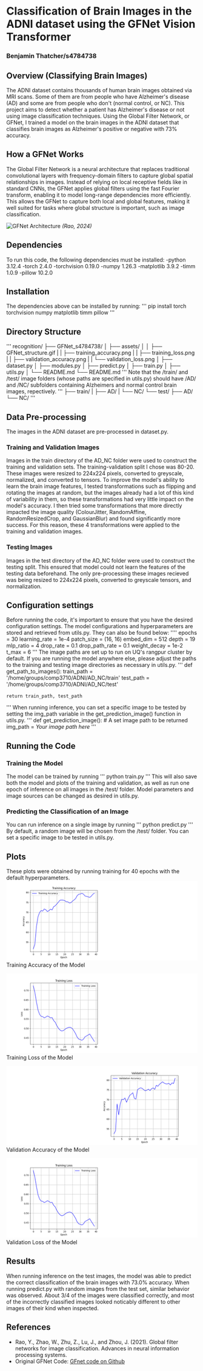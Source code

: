 # Classification of Brain Images in the ADNI dataset using the GFNet Vision Transformer
### Benjamin Thatcher/s4784738


## Overview (Classifying Brain Images)
The ADNI dataset contains thousands of human brain images obtained via MRI scans. Some of them are from people who have Alzheimer's disease (AD) and some are from people who don't (normal control, or NC). This project aims to detect whether a patient has Alzheimer's disease or not using image classification techniques. Using the Global Filter Network, or GFNet, I trained a model on the brain images in the ADNI dataset that classifies brain images as Alzheimer's positive or negative with 73% accuracy.


## How a GFNet Works
The Global Filter Network is a neural architecture that replaces traditional convolutional layers with frequency-domain filters to capture global spatial relationships in images. Instead of relying on local receptive fields like in standard CNNs, the GFNet applies global filters using the fast Fourier transform, enabling it to model long-range dependencies more efficiently. This allows the GFNet to capture both local and global features, making it well suited for tasks where global structure is important, such as image classification.

![GFNet Architecture](./assets/GFnet_structure.gif)
_(Rao, 2024)_


## Dependencies
To run this code, the following dependencies must be installed:
-python 3.12.4
-torch 2.4.0
-torchvision 0.19.0
-numpy 1.26.3
-matplotlib 3.9.2
-timm 1.0.9
-pillow 10.2.0


## Installation
The dependencies above can be installed by running:
'''
pip install torch torchvision numpy matplotlib timm pillow
'''


## Directory Structure
'''
recognition/
├── GFNet_s4784738/ 
│   ├── assets/
│   │   ├── GFNet_structure.gif
|   |   ├── training_accuracy.png
|   |   ├── training_loss.png
|   |   ├── validation_accuracy.png
|   |   └── validation_loss.png
│   ├── dataset.py
│   ├── modules.py
│   ├── predict.py
│   ├── train.py
│   ├── utils.py
│   └── README.md 
└── README.md
'''
Note that the /train/ and /test/ image folders (whose paths are specified in utils.py) should have /AD/ and /NC/ subfolders containing Alzheimers and normal control brain images, repectively.
'''
├── train/
|   ├── AD/
|   └── NC/
└── test/
    ├── AD/
    └── NC/
'''


## Data Pre-processing
The images in the ADNI dataset are pre-processed in dataset.py.
### Training and Validation Images
Images in the train directory of the AD_NC folder were used to construct the training and validation sets. The training-validation split I chose was 80-20.
These images were resized to 224x224 pixels, converted to greyscale, normalized, and converted to tensors.
To improve the model's ability to learn the brain image features, I tested transformations such as flipping and rotating the images at random, but the 
images already had a lot of this kind of variability in them, so these transformations had very little impact on the model's accuracy. I then tried some 
transformations that more directly impacted the image quality (ColourJitter, RandomAffine, RandomResizedCrop, and GaussianBlur) and found significantly more success. For this reason, these 4 transformations were applied to the training and validation images.

### Testing Images
Images in the test directory of the AD_NC folder were used to construct the testing split. This ensured that model could not learn the features of the testing data beforehand. 
The only pre-processing these images recieved was being resized to 224x224 pixels, converted to greyscale tensors, and normalization.


## Configuration settings
Before running the code, it's important to ensure that you have the desired configuration settings. The model configurations and hyperparameters are stored and retrieved from 
utils.py. They can also be found below:
''''
epochs = 30
learning_rate = 1e-4
patch_size = (16, 16)
embed_dim = 512
depth = 19
mlp_ratio = 4
drop_rate = 0.1
drop_path_rate = 0.1
weight_decay = 1e-2
t_max = 6
'''
The image paths are set up to run on UQ's rangpur cluster by default. If you are running the model anywhere else, please adjust the paths to the training and testing image directories as necessary in utils.py.
'''
def get_path_to_images():
    train_path = '/home/groups/comp3710/ADNI/AD_NC/train'
    test_path = '/home/groups/comp3710/ADNI/AD_NC/test'

    return train_path, test_path
'''
When running inference, you can set a specific image to be tested by setting the img_path variable in the get_prediction_image() function in utils.py.
'''
def get_prediction_image():
    # A set image path to be returned
    img_path = _Your image path here_
'''


## Running the Code
### Training the Model
The model can be trained by running
'''
python train.py
'''
This will also save both the model and plots of the training and validation, as well as run one epoch of inference on all images in the /test/ folder.
Model parameters and image sources can be changed as desired in utils.py.

### Predicting the Classification of an Image
You can run inference on a single image by running
'''
python predict.py
'''
By default, a random image will be chosen from the /test/ folder. You can set a specific image to be tested in utils.py.


## Plots
These plots were obtained by running training for 40 epochs with the default hyperparameters.
![Training Accuracy](./assets/training_accuracy.png)
Training Accuracy of the Model

![Training Loss](./assets/training_loss.png)
Training Loss of the Model

![Validation Accuracy](./assets/validation_accuracy.png)
Validation Accuracy of the Model

![Validation Loss](./assets/training_loss.png)
Validation Loss of the Model


## Results
When running inference on the test images, the model was able to predict the correct classification of the brain images with 73.0% accuracy.
When running predict.py with random images from the test set, similar behavior was observed. About 3/4 of the images were classified correctly, and most of the incorrectly classified images looked noticably different to other images of their kind when inspected.


## References
- Rao, Y., Zhao, W., Zhu, Z., Lu, J., and Zhou, J. (2021). Global filter networks for image classification. Advances in neural information processing systems.
- Original GFNet Code: [GFnet code on Github](https://github.com/raoyongming/GFNet)
